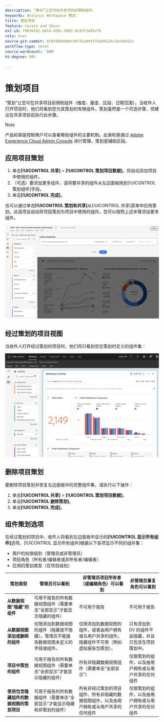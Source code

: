 ```yaml
---
description: “策划”让您可在共享项目前限制组件。
keywords: Analysis Workspace 策划
title: 策划项目
feature: Curate and Share
exl-id: f9636191-8414-458c-9881-8c03f3d45efb
role: User
source-git-commit: 0101986bb86c49776a044f754d912dc1bcb9422c
workflow-type: tm+mt
source-wordcount: '509'
ht-degree: 99%

---
```


# 策划项目

“策划”让您可在共享项目前限制组件（维度、量度、区段、日期范围）。当收件人打开项目时，他们将看到您为其策划的有限组件。策划虽然是一个可选步骤，但建议在共享项目前执行此步骤。

>[!NOTE]
> 产品轮廓是控制用户可以查看哪些组件的主要机制。此类轮廓通过 [Adobe Experience Cloud Admin Console](https://experienceleague.adobe.com/docs/core-services/interface/manage-users-and-products/admin-getting-started.html) 进行管理。策划是辅助区段。

## 应用项目策划

1. 单击&#x200B;**[!UICONTROL 共享]** > **[!UICONTROL 策划项目数据]**。将自动添加项目中使用的组件。
1. （可选）要添加更多组件，请将要共享的组件从左边面板拖到[!UICONTROL 策划组件]字段。
1. 单击&#x200B;**[!UICONTROL 完成]**。

也可以通过单击&#x200B;**[!UICONTROL 策划和共享]**&#x200B;从[!UICONTROL 共享]菜单中应用策划。此选项会自动将项目策划为项目中使用的组件。您可以按照上述步骤添加更多组件。

![“策划组件”窗口显示项目正在使用的组件。](assets/curation-field.png)

## 经过策划的项目视图

当收件人打开经过策划的项目时，他们将只看到您在策划时定义的组件集：

![一个共享的经过策划的项目，其中展示您所定义的组件。](assets/curate-project.png)

## 删除项目策划

要删除项目策划并恢复左边面板中的完整组件集，请执行以下操作：

1. 单击&#x200B;**[!UICONTROL 共享]** > **[!UICONTROL 策划项目数据]**。
1. 单击&#x200B;**[!UICONTROL 删除策划]**。
1. 单击&#x200B;**[!UICONTROL 完成]**。

## 组件策划选项

在经过策划的项目中，收件人将看到左边面板中显示的&#x200B;**[!UICONTROL 显示所有组件]**&#x200B;选项。[!UICONTROL 显示所有组件]根据以下各项显示不同的组件集：

* 用户的权限级别（管理员或非管理员）
* 项目角色（所有者/编辑者或非所有者/编辑者）
* 应用的策划类型（在项目级别）

| 策划类型 | 管理员可以看到 | 非管理员项目所有者（或编辑角色）可以看到 | 非管理员重复角色可以看到 |
| --- | --- | --- | --- |
| **从数据视图“隐藏”的组件** | 可用于报告的所有数据视图组件（需要单击“全部显示”才能显示隐藏的组件） | 不可用于报告 | 不可用于报告 |
| **从数据视图添加或删除的组件** | 仅限添加到数据视图的组件（隐藏或不隐藏）。管理员不能报告数据视图未定义的字段或组件。 | 仅限添加到数据视图的组件，或者由用户拥有或与用户共享的组件。隐藏组件不可用（例如虚拟报告包策划）。 | 只有添加到 DV 的组件不会隐藏，并且已包含在项目策划中。 |
| **项目中策划的组件** | 可用于报告的所有数据视图组件（需要单击“全部显示”才能显示隐藏的组件） | 所有非隐藏数据视图组件（需要单击“全部显示”） | 仅限策划的组件，以及由用户拥有或与用户共享的任何组件 |
| **使用包含隐藏组件的数据视图的策划项目** | 可用于报告的所有数据组件（需要单击“全部显示”才能显示隐藏和非策划的组件） | 所有非经过策划的项目组件、所有非隐藏的数据视图组件，以及由用户拥有或与用户共享的任何组件 | 仅限策划的组件，以及由用户拥有或与用户共享的任何组件 |
